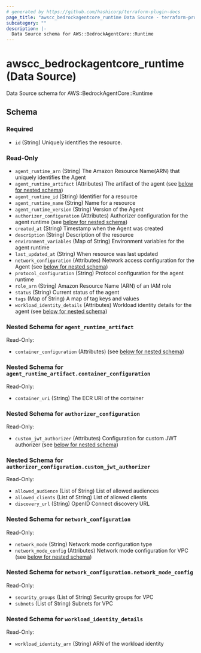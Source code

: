 ```yaml
---
# generated by https://github.com/hashicorp/terraform-plugin-docs
page_title: "awscc_bedrockagentcore_runtime Data Source - terraform-provider-awscc"
subcategory: ""
description: |-
  Data Source schema for AWS::BedrockAgentCore::Runtime
---
```


# awscc_bedrockagentcore_runtime (Data Source)

Data Source schema for AWS::BedrockAgentCore::Runtime



<!-- schema generated by tfplugindocs -->
## Schema

### Required

- `id` (String) Uniquely identifies the resource.

### Read-Only

- `agent_runtime_arn` (String) The Amazon Resource Name(ARN) that uniquely identifies the Agent
- `agent_runtime_artifact` (Attributes) The artifact of the agent (see [below for nested schema](#nestedatt--agent_runtime_artifact))
- `agent_runtime_id` (String) Identifier for a resource
- `agent_runtime_name` (String) Name for a resource
- `agent_runtime_version` (String) Version of the Agent
- `authorizer_configuration` (Attributes) Authorizer configuration for the agent runtime (see [below for nested schema](#nestedatt--authorizer_configuration))
- `created_at` (String) Timestamp when the Agent was created
- `description` (String) Description of the resource
- `environment_variables` (Map of String) Environment variables for the agent runtime
- `last_updated_at` (String) When resource was last updated
- `network_configuration` (Attributes) Network access configuration for the Agent (see [below for nested schema](#nestedatt--network_configuration))
- `protocol_configuration` (String) Protocol configuration for the agent runtime
- `role_arn` (String) Amazon Resource Name (ARN) of an IAM role
- `status` (String) Current status of the agent
- `tags` (Map of String) A map of tag keys and values
- `workload_identity_details` (Attributes) Workload identity details for the agent (see [below for nested schema](#nestedatt--workload_identity_details))

<a id="nestedatt--agent_runtime_artifact"></a>
### Nested Schema for `agent_runtime_artifact`

Read-Only:

- `container_configuration` (Attributes) (see [below for nested schema](#nestedatt--agent_runtime_artifact--container_configuration))

<a id="nestedatt--agent_runtime_artifact--container_configuration"></a>
### Nested Schema for `agent_runtime_artifact.container_configuration`

Read-Only:

- `container_uri` (String) The ECR URI of the container



<a id="nestedatt--authorizer_configuration"></a>
### Nested Schema for `authorizer_configuration`

Read-Only:

- `custom_jwt_authorizer` (Attributes) Configuration for custom JWT authorizer (see [below for nested schema](#nestedatt--authorizer_configuration--custom_jwt_authorizer))

<a id="nestedatt--authorizer_configuration--custom_jwt_authorizer"></a>
### Nested Schema for `authorizer_configuration.custom_jwt_authorizer`

Read-Only:

- `allowed_audience` (List of String) List of allowed audiences
- `allowed_clients` (List of String) List of allowed clients
- `discovery_url` (String) OpenID Connect discovery URL



<a id="nestedatt--network_configuration"></a>
### Nested Schema for `network_configuration`

Read-Only:

- `network_mode` (String) Network mode configuration type
- `network_mode_config` (Attributes) Network mode configuration for VPC (see [below for nested schema](#nestedatt--network_configuration--network_mode_config))

<a id="nestedatt--network_configuration--network_mode_config"></a>
### Nested Schema for `network_configuration.network_mode_config`

Read-Only:

- `security_groups` (List of String) Security groups for VPC
- `subnets` (List of String) Subnets for VPC



<a id="nestedatt--workload_identity_details"></a>
### Nested Schema for `workload_identity_details`

Read-Only:

- `workload_identity_arn` (String) ARN of the workload identity

